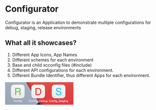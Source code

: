 # Configurator
Configurator is an Application to demonstrate multiple configurations for debug, staging, release environments

## What all it showcases?
1. Different App Icons, App Names
2. Different schemes for each environment
3. Base and child xcconfig files (#include)
4. Different API configurations for each environment.
5. Different Bundle Identifier, thus different Apps for each environment.

 ![enter image description here](https://github.com/manish-d/ios-portfolio/blob/main/swift/Configurator/apps.png)
